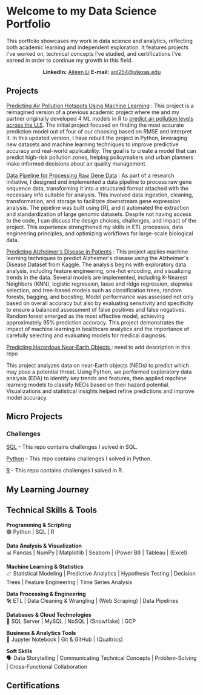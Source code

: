 # Welcome to my Data Science Portfolio
This portfolio showcases my work in data science and analytics, reflecting both academic learning and independent exploration. 
It features projects I've worked on, technical concepts I’ve studied, and certifications I’ve earned in order to continue my growth in this field.

<p align=center> <b>LinkedIn:</b> <a href="https://www.linkedin.com/in/aileen-li-public/">Aileen Li</a>        <b>E-mail:</b> <a href="mailto:aql254@utexas.edu">aql254@utexas.edu</a>

## Projects
<!--sort by types of projects
End-to-End Projects: Demonstrate the full pipeline from data collection to model deployment.
Data Cleaning & Exploration: Showcases how you handle messy data.
Machine Learning Models: Supervised/unsupervised learning, feature engineering, and model evaluation.
Data Visualization & Storytelling: Effective visualizations to communicate findings.
Real-World Applications: Business-oriented solutions or personal interest topics. 

Recreate the air pollution one
Describe the gene pipeline -->

[Predicting Air Pollution Hotspots Using Machine Learning](link) :
This project is a reimagined version of a previous academic project where me and my partner originally developed 4 ML models in R to [predict air pollution levels across the U.S](https://github.com/TartFroYo/Predicting-Ambient-Air-Pollution-PM2.5-Across-the-Contiguous-U.S/blob/main/README.md). 
The initial project focused on finding the most accurate prediction model out of four of our choosing based on RMSE and interpret it. In this updated version, I have rebuilt the project in Python, leveraging new datasets and machine learning techniques to improve predictive accuracy and real-world applicability. 
The goal is to create a model that can predict high-risk pollution zones, helping policymakers and urban planners make informed decisions about air quality management.

[Data Pipeline for Processing Raw Gene Data](https://github.com/TartFroYo/Portfolio/blob/main/Data%20Pipeline%20for%20Processing%20Raw%20Gene%20Data) :
As part of a research initiative, I designed and implemented a data pipeline to process raw gene sequence data, transforming it into a structured format attached with the necessary info suitable for analysis. This involved data ingestion, cleaning, transformation, and storage to facilitate downstream gene expression analysis. 
The pipeline was built using [R], and it automated the extraction and standardization of large genomic datasets. Despite not having access to the code, I can discuss the design choices, challenges, and impact of the project.
This experience strengthened my skills in ETL processes, data engineering principles, and optimizing workflows for large-scale biological data.

[Predicting Alzheimer's Disease in Patients](https://github.com/kristenlowe/predicting-alzheimers-diagnosis) :
This project applies machine learning techniques to predict Alzheimer's disease using the Alzheimer's Disease Dataset from Kaggle. 
The analysis begins with exploratory data analysis, including feature engineering, one-hot encoding, and visualizing trends in the data. 
Several models are implemented, including K-Nearest Neighbors (KNN), logistic regression, lasso and ridge regression, stepwise selection, and tree-based models such as classification trees, random forests, bagging, and boosting. 
Model performance was assessed not only based on overall accuracy but also by evaluating sensitivity and specificity to ensure a balanced assessment of false positives and false negatives. 
Random forest emerged as the most effective model, achieving approximately 95% prediction accuracy. 
This project demonstrates the impact of machine learning in healthcare analytics and the importance of carefully selecting and evaluating models for medical diagnosis.

[Predicting Hazardous Near-Earth Objects ](https://github.com/TartFroYo/Predicting-Hazardous-Near-Earth-Objects/tree/main):
need to add description in this repo

This project analyzes data on near-Earth objects (NEOs) to predict which may pose a potential threat. Using Python, we performed exploratory data analysis (EDA) to identify key trends and features, then applied machine learning models to classify NEOs based on their hazard potential. Visualizations and statistical insights helped refine predictions and improve model accuracy.

## Micro Projects

### Challenges
[SQL](LINK) - This repo contains challenges I solved in SQL.

[Python](LINK) - This repo contains challenges I solved in Python.

[R](LINK) - This repo contains challenges I solved in R.

<!-- Yes! Here are some great platforms to practice and improve your R coding skills:
General Coding & Algorithm Practice
HackerRank – Offers R challenges, especially in statistics and data science.
LeetCode – Primarily for Python, SQL, and general algorithms, but some problems can be solved in R.
Codewars – Has R programming challenges at various difficulty levels.
Data Science & Statistics in R
DataCamp – Interactive courses in R for data analysis, machine learning, and statistics.
Kaggle – Free R courses, datasets, and coding competitions.
TidyTuesday – Weekly R challenges using real-world datasets.
R-exercises – Tons of exercises categorized by topic (e.g., data wrangling, visualization, machine learning).
Coursera – Offers R courses from Johns Hopkins, Duke, and others.
Machine Learning & Advanced Topics
The Riddler (FiveThirtyEight) – Not R-specific but great math and probability problems you can solve using R.
Project Euler – Algorithmic and mathematical problems solvable in R.-->

## My Learning Journey
<!-- 1️⃣ Foundations (Beginner)
🔹 Basic Statistics & Probability: Descriptive statistics (mean, median, mode, variance, standard deviation), Probability distributions (normal, binomial, Poisson),
Central Limit Theorem, Hypothesis testing & p-values

🔹 Data Analysis & Visualization: Excel basics (pivot tables, VLOOKUP, IF statements), SQL basics (SELECT, WHERE, GROUP BY, JOINS),
Python basics (Pandas, Matplotlib, Seaborn), R basics (dplyr, ggplot2), Dashboarding (Tableau, Power BI)

🔹 Business Analytics & Decision-Making: Business Metrics (KPIs, ROI, CLV), A/B Testing Fundamentals, Time Series Analysis Basics, Intro to Forecasting

2️⃣ Intermediate Topics
🔹 Machine Learning & Predictive Modeling: Regression (Linear & Logistic), Decision Trees & Random Forests, Feature Engineering,
Model Evaluation (MSE, R², ROC Curve), Clustering (K-Means, Hierarchical, DBSCAN)

🔹 Optimization & Operations Research: Linear Programming (Simplex Method), Supply Chain Optimization, Markov Chains & Monte Carlo Simulation,
Dynamic Pricing Strategies

🔹 Data Engineering & Processing: SQL Advanced Queries (CTE, Window Functions), Data Cleaning & Transformation (ETL, Pandas, NumPy)
API Data Extraction & Web Scraping, Cloud Data Storage (BigQuery, Snowflake)

🔹 Advanced Business Analytics: Advanced A/B Testing (Multi-Armed Bandit), Survival Analysis (Customer Retention Modeling), 
Risk Analysis & Fraud Detection, Text Analytics & Sentiment Analysis (NLP Basics)

3️⃣ Advanced Topics
🔹 Deep Learning & AI for Business: Neural Networks (TensorFlow, PyTorch), Natural Language Processing (Transformers, BERT), 
Recommendation Systems (Collaborative Filtering, Matrix Factorization), Reinforcement Learning for Decision-Making

🔹 Big Data & Scalable Analytics: Distributed Computing (Spark, Hadoop), Streaming Data Analysis (Kafka, AWS Kinesis), Real-Time Decision Analytics

🔹 Advanced Optimization & Simulation: Game Theory & Decision Trees, Bayesian Statistics for Decision-Making, Advanced Forecasting Models (ARIMA, Prophet, LSTMs),
Prescriptive Analytics & Optimization

4️⃣ Specialized Topics (Optional Based on Interest)
📌 Finance & Risk Analytics – Portfolio Optimization, Credit Risk Modeling, Algorithmic Trading
📌 Healthcare Analytics – Epidemiology, Patient Outcome Predictions
📌 Marketing Analytics – Customer Segmentation, Personalization
📌 Cybersecurity & Fraud Detection – Anomaly Detection, Behavioral Analysis -->

## Technical Skills & Tools
**Programming & Scripting** \
🟢 Python | SQL | R

**Data Analysis & Visualization** \
📊 Pandas | NumPy | Matplotlib | Seaborn | (Power BI) | Tableau | (Excel)

**Machine Learning & Statistics** \
📈 Statistical Modeling | Predictive Analytics | Hypothesis Testing | Decision Trees | Feature Engineering | Time Series Analysis

**Data Processing & Engineering** \
🛠️ ETL | Data Cleaning & Wrangling | (Web Scraping) | Data Pipelines

**Databases & Cloud Technologies** \
💾 SQL Server | MySQL | NoSQL | (Snowflake) | GCP 

**Business & Analytics Tools** \
📝 Jupyter Notebook | Git & GitHub | (Qualtrics)

**Soft Skills** \
🗣️ Data Storytelling | Communicating Technical Concepts | Problem-Solving | Cross-Functional Collaboration

## Certifications
<!--Statistical Methods & Probability.
Data Wrangling & Cleaning Techniques.
Feature Engineering & Model Tuning.
A/B Testing & Experimentation.
Time Series & Forecasting.
Optimization & Business Analytics.
-
Relevant certificates (Google Data Analytics, AWS, IBM, etc.).
Advanced courses completed (ML, deep learning, analytics). -->

